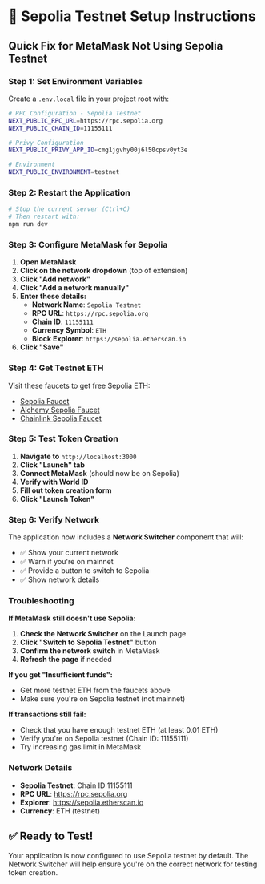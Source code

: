 # 🔧 Sepolia Testnet Setup Instructions

## **Quick Fix for MetaMask Not Using Sepolia Testnet**

### **Step 1: Set Environment Variables**

Create a `.env.local` file in your project root with:

```bash
# RPC Configuration - Sepolia Testnet
NEXT_PUBLIC_RPC_URL=https://rpc.sepolia.org
NEXT_PUBLIC_CHAIN_ID=11155111

# Privy Configuration
NEXT_PUBLIC_PRIVY_APP_ID=cmg1jgvhy00j6l50cpsv0yt3e

# Environment
NEXT_PUBLIC_ENVIRONMENT=testnet
```

### **Step 2: Restart the Application**

```bash
# Stop the current server (Ctrl+C)
# Then restart with:
npm run dev
```

### **Step 3: Configure MetaMask for Sepolia**

1. **Open MetaMask**
2. **Click on the network dropdown** (top of extension)
3. **Click "Add network"**
4. **Click "Add a network manually"**
5. **Enter these details:**
   - **Network Name**: `Sepolia Testnet`
   - **RPC URL**: `https://rpc.sepolia.org`
   - **Chain ID**: `11155111`
   - **Currency Symbol**: `ETH`
   - **Block Explorer**: `https://sepolia.etherscan.io`
6. **Click "Save"**

### **Step 4: Get Testnet ETH**

Visit these faucets to get free Sepolia ETH:
- [Sepolia Faucet](https://sepoliafaucet.com/)
- [Alchemy Sepolia Faucet](https://sepoliafaucet.com/)
- [Chainlink Sepolia Faucet](https://faucets.chain.link/sepolia)

### **Step 5: Test Token Creation**

1. **Navigate to** `http://localhost:3000`
2. **Click "Launch" tab**
3. **Connect MetaMask** (should now be on Sepolia)
4. **Verify with World ID**
5. **Fill out token creation form**
6. **Click "Launch Token"**

### **Step 6: Verify Network**

The application now includes a **Network Switcher** component that will:
- ✅ Show your current network
- ✅ Warn if you're on mainnet
- ✅ Provide a button to switch to Sepolia
- ✅ Show network details

### **Troubleshooting**

**If MetaMask still doesn't use Sepolia:**

1. **Check the Network Switcher** on the Launch page
2. **Click "Switch to Sepolia Testnet"** button
3. **Confirm the network switch** in MetaMask
4. **Refresh the page** if needed

**If you get "Insufficient funds":**
- Get more testnet ETH from the faucets above
- Make sure you're on Sepolia testnet (not mainnet)

**If transactions still fail:**
- Check that you have enough testnet ETH (at least 0.01 ETH)
- Verify you're on Sepolia testnet (Chain ID: 11155111)
- Try increasing gas limit in MetaMask

### **Network Details**

- **Sepolia Testnet**: Chain ID 11155111
- **RPC URL**: https://rpc.sepolia.org
- **Explorer**: https://sepolia.etherscan.io
- **Currency**: ETH (testnet)

## **✅ Ready to Test!**

Your application is now configured to use Sepolia testnet by default. The Network Switcher will help ensure you're on the correct network for testing token creation.
